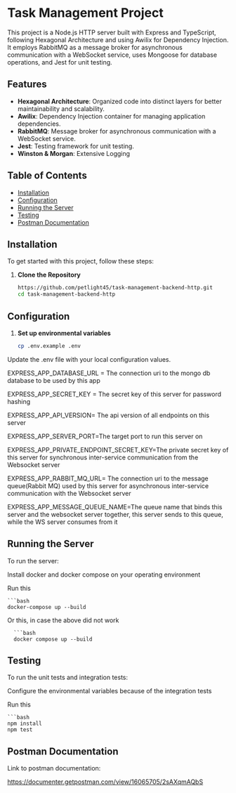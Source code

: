 # Task Management Project

This project is a Node.js HTTP server built with Express and TypeScript, following Hexagonal Architecture and using Awilix for Dependency Injection. It employs RabbitMQ as a message broker for asynchronous communication with a WebSocket service, uses Mongoose for database operations, and Jest for unit testing.

## Features

- **Hexagonal Architecture**: Organized code into distinct layers for better maintainability and scalability.
- **Awilix**: Dependency Injection container for managing application dependencies.
- **RabbitMQ**: Message broker for asynchronous communication with a WebSocket service.
- **Jest**: Testing framework for unit testing.
- **Winston & Morgan**: Extensive Logging


## Table of Contents

- [Installation](#installation)
- [Configuration](#configuration)
- [Running the Server](#running-the-server)
- [Testing](#testing)
- [Postman Documentation](#postman-documentation)

## Installation

To get started with this project, follow these steps:

1. **Clone the Repository**

   ```bash
   https://github.com/petlight45/task-management-backend-http.git
   cd task-management-backend-http
   
## Configuration
   
1. **Set up environmental variables**

   ```bash
   cp .env.example .env
 Update the .env file with your local configuration values.
 
 EXPRESS_APP_DATABASE_URL = The connection uri to the mongo db database to be used by this app
 
 EXPRESS_APP_SECRET_KEY = The secret key of this server for password hashing
 
 EXPRESS_APP_API_VERSION= The api version of all endpoints on this server
 
 EXPRESS_APP_SERVER_PORT=The target port to run this server on
 
 EXPRESS_APP_PRIVATE_ENDPOINT_SECRET_KEY=The private secret key of this server for synchronous inter-service communication from the Websocket server

 EXPRESS_APP_RABBIT_MQ_URL= The connection uri to the message queue(Rabbit MQ) used by this server for asynchronous inter-service communication with the Websocket server 
 
 EXPRESS_APP_MESSAGE_QUEUE_NAME=The queue name that binds this server and the websocket server together, this server sends to this queue, while the WS server consumes from it
 
 
 ## Running the Server
 
 To run the server:
 
 Install docker and docker compose on your operating environment
 
 Run this
 
    ```bash
    docker-compose up --build
    
Or this, in case the above did not work

      ```bash
      docker compose up --build

## Testing
 
 To run the unit tests and integration tests:
 
 Configure the environmental variables because of the integration tests
 
 Run this
 
    ```bash
    npm install
    npm test
    
    
## Postman Documentation
 
 Link to postman documentation:
 
https://documenter.getpostman.com/view/16065705/2sAXqmAQbS